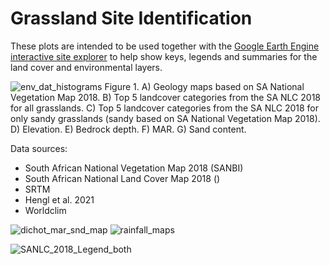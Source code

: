 # Grassland Site Identification

These plots are intended to be used together with the [Google Earth Engine interactive site explorer](https://users/jdmwhite/) to help show keys, legends and summaries for the land cover and environmental layers. 

![env_dat_histograms](https://user-images.githubusercontent.com/22145011/149902435-0f66e97f-12f4-48b6-8c8e-3258d55efef7.png)
Figure 1. A) Geology maps based on SA National Vegetation Map 2018. B) Top 5 landcover categories from the SA NLC 2018 for all grasslands. C) Top 5 landcover categories from the SA NLC 2018 for only sandy grasslands (sandy based on SA National Vegetation Map 2018). D) Elevation. E) Bedrock depth. F) MAR. G) Sand content. 

Data sources:
- South African National Vegetation Map 2018 (SANBI)
- South African National Land Cover Map 2018 ()
- SRTM
- Hengl et al. 2021
- Worldclim

![dichot_mar_snd_map](https://user-images.githubusercontent.com/22145011/149902490-17f380ca-dc1a-460f-9000-bbc7863fe696.png)
![rainfall_maps](https://user-images.githubusercontent.com/22145011/149902500-dde98fa3-bc5f-45d4-bb12-1b72a72245d2.png)

![SANLC_2018_Legend_both](https://user-images.githubusercontent.com/22145011/149907748-5a526f49-f353-48fb-a584-e04d14c22f3f.png)
